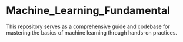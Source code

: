 # Machine_Learning_Fundamental
This repository serves as a comprehensive guide and codebase for mastering the basics of machine learning through hands-on practices.
